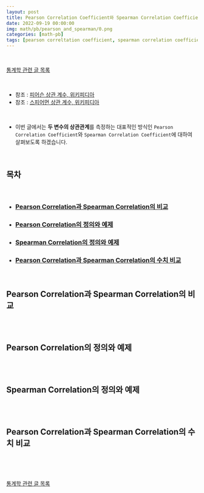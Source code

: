 ```yaml
---
layout: post
title: Pearson Correlation Coefficient와 Spearman Correlation Coefficient
date: 2022-09-19 00:00:00
img: math/pb/pearson_and_spearman/0.png
categories: [math-pb] 
tags: [pearson correltation coefficient, spearman correlation coefficient] # add tag
---
```


<br>

[통계학 관련 글 목록](https://gaussian37.github.io/math-pb-table/)

<br>

- 참조 : [피어슨 상관 계수, 위키피디아](https://ko.wikipedia.org/wiki/%ED%94%BC%EC%96%B4%EC%8A%A8_%EC%83%81%EA%B4%80_%EA%B3%84%EC%88%98)
- 참조 : [스피어먼 상관 계수, 위키피디아](https://ko.wikipedia.org/wiki/%EC%8A%A4%ED%94%BC%EC%96%B4%EB%A8%BC_%EC%83%81%EA%B4%80_%EA%B3%84%EC%88%98)

<br>

- 이번 글에서는 **두 변수의 상관관계**를 측정하는 대표적인 방식인 `Pearson Correlation Coefficient`와 `Spearman Correlation Coefficient`에 대하여 살펴보도록 하겠습니다.

<br>

## **목차**

<br>

- ### [Pearson Correlation과 Spearman Correlation의 비교](#pearson-correlation과-spearman-correlation의-비교-1)
- ### [Pearson Correlation의 정의와 예제](#pearson-correlation의-정의와-예제-1)
- ### [Spearman Correlation의 정의와 예제](#spearman-correlation의-정의와-예제-1)
- ### [Pearson Correlation과 Spearman Correlation의 수치 비교](#pearson-correlation과-spearman-correlation의-수치-비교-1)

<br>

## **Pearson Correlation과 Spearman Correlation의 비교**

<br>

<br>

## **Pearson Correlation의 정의와 예제**

<br>

<br>

## **Spearman Correlation의 정의와 예제**

<br>

<br>

## **Pearson Correlation과 Spearman Correlation의 수치 비교**

<br>

<br>

<br>

[통계학 관련 글 목록](https://gaussian37.github.io/math-pb-table/)

<br>